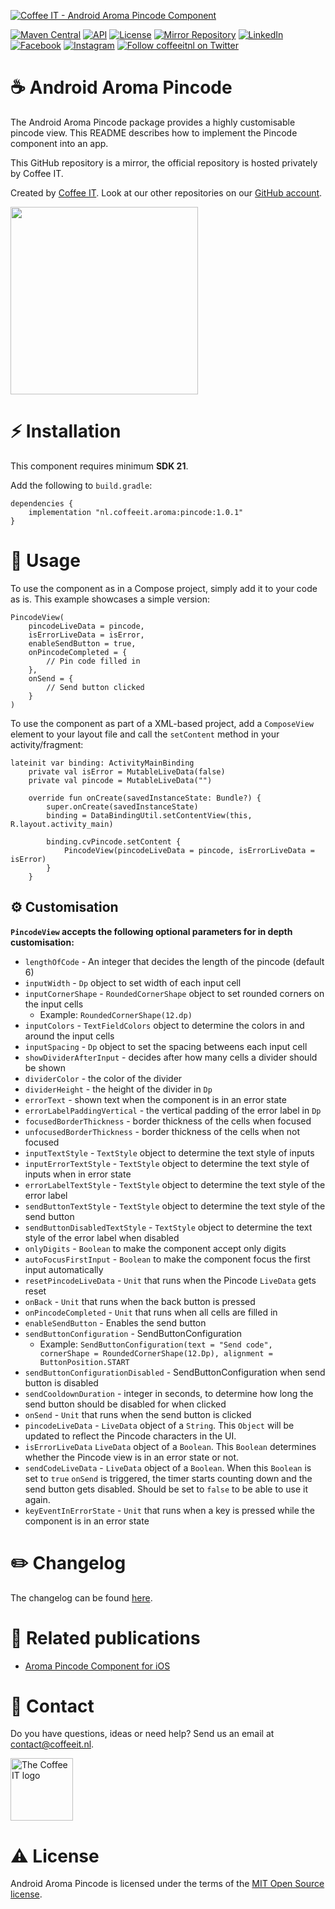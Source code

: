 [![Coffee IT - Android Aroma Pincode Component](https://coffeeit.nl/wp-content/uploads/2022/07/Aroma_Pincode_Android.png)](https://coffeeit.nl/)

[![Maven Central](https://maven-badges.herokuapp.com/maven-central/nl.coffeeit.aroma/pincode/badge.svg)](https://maven-badges.herokuapp.com/Maven-Central/nl.coffeeit.aroma/pincode) 
[![API](https://img.shields.io/badge/API-21%2B-brightgreen.svg?style=flat)](https://android-arsenal.com/api?level=21)
[![License](https://img.shields.io/badge/license-MIT-brightgreen.svg)](https://github.com/Coffee-IT-Development/Pincode-Android-Component/blob/main/LICENSE)
[![Mirror Repository](https://img.shields.io/badge/Mirror-Repository-9b34eb?style=flat-square)](https://github.com/Coffee-IT-Development/Pincode-Android-Component)
[![LinkedIn](https://img.shields.io/badge/LinkedIn-@CoffeeIT-blue.svg?style=flat-square)](https://linkedin.com/company/coffee-it)
[![Facebook](https://img.shields.io/badge/Facebook-CoffeeITNL-blue.svg?style=flat-square)](https://www.facebook.com/CoffeeITNL/)
[![Instagram](https://img.shields.io/badge/Instagram-CoffeeITNL-blue.svg?style=flat-square)](https://www.instagram.com/coffeeitnl/)
[![Follow coffeeitnl on Twitter](https://img.shields.io/twitter/follow/coffeeitnl.svg?style=flat-square&logo=twitter)](https://twitter.com/coffeeitnl)

# ☕️ Android Aroma Pincode

The Android Aroma Pincode package provides a highly customisable pincode view. This README describes 
how to implement the Pincode component into an app.

This GitHub repository is a mirror, the official repository is hosted privately by Coffee IT.

Created by [Coffee IT](https://coffeeit.nl/). Look at our other repositories on our 
[GitHub account](https://github.com/orgs/Coffee-IT-Development/repositories).

<img src="https://i.imgur.com/PZkGq79.gif" width="300">

# ⚡ Installation

This component requires minimum __SDK 21__.

Add the following to `build.gradle`:
```
dependencies {
    implementation "nl.coffeeit.aroma:pincode:1.0.1"
}
```

# 📖 Usage

To use the component as in a Compose project, simply add it to your code as is. This example showcases a simple version:

```
PincodeView(
    pincodeLiveData = pincode,
    isErrorLiveData = isError,
    enableSendButton = true,
    onPincodeCompleted = {
        // Pin code filled in
    },
    onSend = {
        // Send button clicked
    }
)
```

To use the component as part of a XML-based project, add a `ComposeView` element to your layout file and call the `setContent` method in your activity/fragment:

```
lateinit var binding: ActivityMainBinding
    private val isError = MutableLiveData(false)
    private val pincode = MutableLiveData("")

    override fun onCreate(savedInstanceState: Bundle?) {
        super.onCreate(savedInstanceState)
        binding = DataBindingUtil.setContentView(this, R.layout.activity_main)

        binding.cvPincode.setContent {
            PincodeView(pincodeLiveData = pincode, isErrorLiveData = isError)
        }
    }
```

## ⚙️ Customisation

__`PincodeView` accepts the following optional parameters for in depth customisation:__

- `lengthOfCode` - An integer that decides the length of the pincode (default 6)
- `inputWidth` - `Dp` object to set width of each input cell
- `inputCornerShape` - `RoundedCornerShape` object to set rounded corners on the input cells
  - Example: `RoundedCornerShape(12.dp)`
- `inputColors` - `TextFieldColors` object to determine the colors in and around the input cells
- `inputSpacing` - `Dp` object to set the spacing betweens each input cell
- `showDividerAfterInput` - decides after how many cells a divider should be shown
- `dividerColor` - the color of the divider
- `dividerHeight` - the height of the divider in `Dp`
- `errorText` - shown text when the component is in an error state
- `errorLabelPaddingVertical` - the vertical padding of the error label in `Dp`
- `focusedBorderThickness` - border thickness of the cells when focused
- `unfocusedBorderThickness` - border thickness of the cells when not focused
- `inputTextStyle` - `TextStyle` object to determine the text style of inputs
- `inputErrorTextStyle` - `TextStyle` object to determine the text style of inputs when in error state
- `errorLabelTextStyle` - `TextStyle` object to determine the text style of the error label
- `sendButtonTextStyle` - `TextStyle` object to determine the text style of the send button
- `sendButtonDisabledTextStyle` - `TextStyle` object to determine the text style of the error label when disabled
- `onlyDigits` - `Boolean` to make the component accept only digits
- `autoFocusFirstInput` - `Boolean` to make the component focus the first input automatically
- `resetPincodeLiveData` - `Unit` that runs when the Pincode `LiveData` gets reset
- `onBack` - `Unit` that runs when the back button is pressed
- `onPincodeCompleted` - `Unit` that runs when all cells are filled in
- `enableSendButton` - Enables the send button
- `sendButtonConfiguration` - SendButtonConfiguration
  - Example: `SendButtonConfiguration(text = "Send code", cornerShape = RoundedCornerShape(12.Dp), alignment = ButtonPosition.START`
- `sendButtonConfigurationDisabled` - SendButtonConfiguration when  send button is disabled
- `sendCooldownDuration` - integer in seconds, to determine how long the send button should be disabled for when clicked
- `onSend` - `Unit` that runs when the send button is clicked
- `pincodeLiveData` - `LiveData` object of a `String`. This `Object` will be updated to reflect the Pincode characters in the UI.
- `isErrorLiveData` `LiveData` object of a `Boolean`. This `Boolean` determines whether the Pincode view is in an error state or not.
- `sendCodeLiveData` - `LiveData` object of a `Boolean`. When this `Boolean` is set to `true` `onSend` is triggered, 
the timer starts counting down and the send button gets disabled. Should be set to `false` to be able to use it again.
- `keyEventInErrorState` - `Unit` that runs when a key is pressed while the component is in an error state

# ✏️ Changelog

The changelog can be found [here](https://github.com/Coffee-IT-Development/Pincode-Android-Component/blob/main/CHANGELOG.md).

# 🔗 Related publications

- [Aroma Pincode Component for iOS](https://github.com/Coffee-IT-Development/Pincode-iOS-Component)

# 📧 Contact

Do you have questions, ideas or need help? Send us an email at contact@coffeeit.nl.

<picture>
  <source media="(prefers-color-scheme: dark)" srcset="https://global-uploads.webflow.com/605a171ee93af49275331843/623b23cdea80a92703e61b42_Logo_black_1.svg" width="100">
  <source media="(prefers-color-scheme: light)" srcset="https://coffeeit.nl/wp-content/uploads/2016/09/logo_dark_small_new.png" width="100">
  <img alt="The Coffee IT logo" src="https://coffeeit.nl/wp-content/uploads/2016/09/logo_dark_small_new.png">
</picture>

# ⚠️ License

Android Aroma Pincode is licensed under the terms of the [MIT Open Source license](https://github.com/Coffee-IT-Development/Pincode-Android-Component/blob/main/LICENSE).